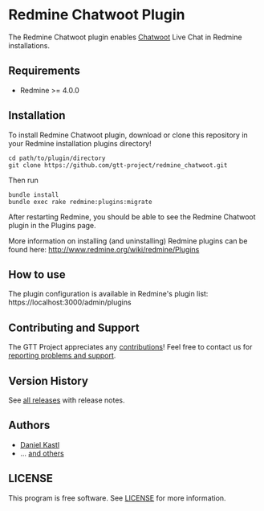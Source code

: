 # Redmine Chatwoot Plugin

The Redmine Chatwoot plugin enables [Chatwoot](https://www.chatwoot.com/) Live Chat in Redmine installations.

## Requirements

- Redmine >= 4.0.0

## Installation

To install Redmine Chatwoot plugin, download or clone this repository in your Redmine installation plugins directory!

```
cd path/to/plugin/directory
git clone https://github.com/gtt-project/redmine_chatwoot.git
```

Then run

```
bundle install
bundle exec rake redmine:plugins:migrate
```

After restarting Redmine, you should be able to see the Redmine Chatwoot plugin in the Plugins page.

More information on installing (and uninstalling) Redmine plugins can be found here: http://www.redmine.org/wiki/redmine/Plugins

## How to use

The plugin configuration is available in Redmine's plugin list: https://localhost:3000/admin/plugins

## Contributing and Support

The GTT Project appreciates any [contributions](https://github.com/gtt-project/.github/blob/main/CONTRIBUTING.md)! Feel free to contact us for [reporting problems and support](https://github.com/gtt-project/.github/blob/main/CONTRIBUTING.md).

## Version History

See [all releases](https://github.com/gtt-project/redmine_chatwoot/releases) with release notes.

## Authors

- [Daniel Kastl](https://github.com/dkastl)
- ... [and others](https://github.com/gtt-project/redmine_chatwoot/graphs/contributors)

## LICENSE

This program is free software. See [LICENSE](LICENSE) for more information.
